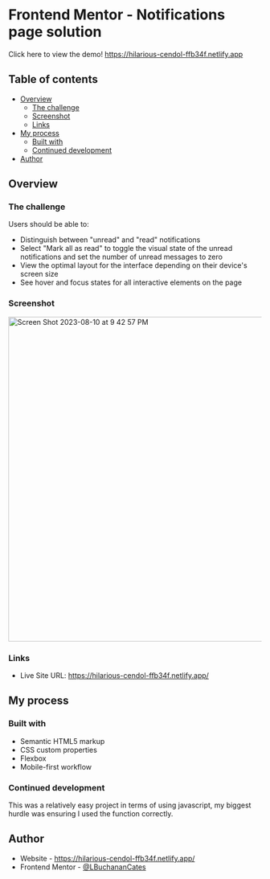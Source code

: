 # Frontend Mentor - Notifications page solution 

Click here to view the demo! https://hilarious-cendol-ffb34f.netlify.app

## Table of contents

- [Overview](#overview)
  - [The challenge](#the-challenge)
  - [Screenshot](#screenshot)
  - [Links](#links)
- [My process](#my-process)
  - [Built with](#built-with)
  - [Continued development](#continued-development)
- [Author](#author)


## Overview

### The challenge

Users should be able to:

- Distinguish between "unread" and "read" notifications
- Select "Mark all as read" to toggle the visual state of the unread notifications and set the number of unread messages to zero
- View the optimal layout for the interface depending on their device's screen size
- See hover and focus states for all interactive elements on the page

### Screenshot

<img width="646" alt="Screen Shot 2023-08-10 at 9 42 57 PM" src="https://github.com/LBuchananCates/notifications-page/assets/100169368/43e9ff78-a95a-465b-a08c-4cc0e90b09bb">

### Links

- Live Site URL: https://hilarious-cendol-ffb34f.netlify.app/

## My process

### Built with

- Semantic HTML5 markup
- CSS custom properties
- Flexbox
- Mobile-first workflow


### Continued development

This was a relatively easy project in terms of using javascript, my biggest hurdle was ensuring I used the function correctly.


## Author

- Website - https://hilarious-cendol-ffb34f.netlify.app/
- Frontend Mentor - [@LBuchananCates](https://www.frontendmentor.io/profile/lbuchanancates)
